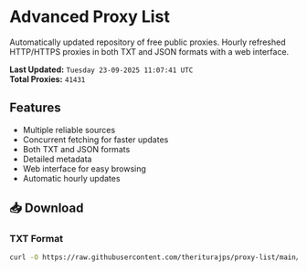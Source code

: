 # Advanced Proxy List

Automatically updated repository of free public proxies. Hourly refreshed HTTP/HTTPS proxies in both TXT and JSON formats with a web interface.

**Last Updated:** `Tuesday 23-09-2025 11:07:41 UTC`  
**Total Proxies:** `41431`

## Features
- Multiple reliable sources
- Concurrent fetching for faster updates
- Both TXT and JSON formats
- Detailed metadata
- Web interface for easy browsing
- Automatic hourly updates

## 📥 Download

### TXT Format
```bash
curl -O https://raw.githubusercontent.com/theriturajps/proxy-list/main/proxies.txt